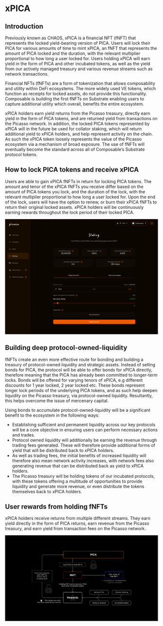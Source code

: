 # xPICA

## Introduction

Previously known as CHAOS, xPICA is a financial NFT (fNFT) that represents the locked yield-bearing version of PICA. 
Users will lock their PICA for various amounts of time to mint xPICA, 
an fNFT that represents the amount of PICA locked and the duration, 
with the relevant multiplier proportional to how long a user locked for. 
Users holding xPICA will earn yield in the form of PICA and other incubated tokens, 
as well as the yield from our actively managed treasury and various revenue streams such as network transactions.

Financial NFTs (fNFTs) are a form of tokenization that allows composability and utility within DeFi ecosystems. 
The more widely used VE tokens, which function as receipts for locked assets, do not provide this functionality. 
Composable is building the first fNFTs on Substrate enabling users to capture additional utility which overall, 
benefits the entire ecosystem. 

xPICA holders earn yield returns from the Picasso treasury, directly earn yield in the form of PICA tokens, 
and are returned yield from transactions on the Picasso network. 
In addition, the locked PICA tokens represented by xPICA will in the future be used for collator staking, 
which will return additional yield to xPICA holders, and help represent activity on the chain. 
As such the xPICA token loosely represents the value of the Picasso ecosystem via a mechanism of broad exposure. 
The use of fNFTs will eventually become the standard across all of Composable’s Substrate protocol tokens.

## How to lock PICA tokens and receive xPICA 

Users are able to gain xPICA fNFTs in return for locking PICA tokens. 
The amount and tenor of the xPICA fNFTs you receive differ based on the amount of PICA tokens you lock, 
and the duration of the lock, with the relevant multiplier proportional to how long a user locked for. Upon the end of 
the lock, users will have the option to renew, or burn their xPICA fNFTs to return their original locked assets. 
xPICA holders will be continuously earning rewards throughout the lock period of their locked PICA.


![staking](./staking.png)


## Building deep protocol-owned-liquidity

fNFTs create an even more effective route for bonding and building a treasury of protocol-owned liquidity and strategic 
assets. Instead of selling bonds for PICA, the protocol will be able to offer bonds for xPICA directly, therefore 
meaning that the PICA has already been committed to longer-term locks. Bonds will be offered for varying tenors of 
xPICA, e.g different discounts for 1 year locked, 2 year locked etc. These bonds represent longer lock periods of the 
underlying PICA tokens, and as such help deepen liquidity on the Picasso treasury, via protocol-owned liquidity. 
Resultantly, this helps overcome the issue of mercenary capital.

Using bonds to accumulate protocol-owned-liquidity will be a significant benefit to the ecosystem in the following ways:

* Establishing sufficient and permanent liquidity across our key protocols will be a core objective in ensuring users 
  can perform necessary actions and trades.
* Protocol owned liquidity will additionally be earning the revenue through trading fees generated. 
  These will therefore provide additional forms of yield that will be distributed back to xPICA holders.
* As well as trading fees, the initial benefits of increased liquidity will therefore also mean network activity 
  increases, with network fees also generating revenue that can be distributed back as yield to xPICA holders.
* The Picasso treasury will be holding tokens of our incubated protocols, with these tokens offering a multitude of 
  opportunities to provide liquidity and generate more revenue, or even distribute the tokens themselves back to xPICA holders.

## User rewards from holding fNFTs

xPICA holders receive returns from multiple different streams. They earn yield directly in the form of PICA returns, 
earn revenue from the Picasso treasury, and earn yield from transaction fees on the Picasso network.


![xpica_architecture](./xpica-architecture.png)
